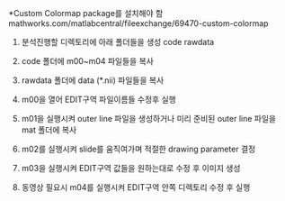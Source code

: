 *Custom Colormap package를 설치해야 함
mathworks.com/matlabcentral/fileexchange/69470-custom-colormap

1. 분석진행할 디렉토리에 아래 폴더들을 생성
  code
  rawdata

2. code 폴더에 m00~m04 파일들을 복사

3. rawdata 폴더에 data (*.nii) 파일들을 복사

4. m00을 열어 EDIT구역 파일이름들 수정후 실행

5. m01을 실행시켜 outer line 파일을 생성하거나 미리 준비된 outer line 파일을 mat 폴더에 복사

6. m02를 실행시켜 slide를 움직여가며 적절한 drawing parameter 결정

7. m03을 실행시켜 EDIT구역 값들을 원하는대로 수정 후 이미지 생성

8. 동영상 필요시 m04를 실행시켜 EDIT구역 안쪽 디렉토리 수정 후 실행
